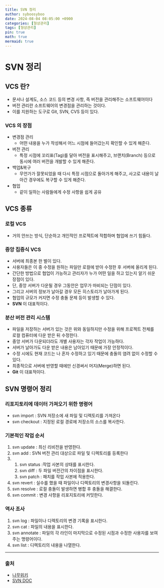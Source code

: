 ```yaml
---
title: SVN 정리
author: syboosyboo
date: 2024-08-04 08:05:00 +0900
categories: [형상관리]
tags: [형상관리]
pin: true
math: true
mermaid: true
---
```


# SVN 정리

## VCS 란?
- 문서나 설계도, 소스 코드 등의 변경 사항, 즉 버전을 관리해주는 소프트웨어이다
- 버전 관리란 소프트웨어의 변경점을 관리하는 것이다.
- 이를 지원하는 도구로 Git, SVN, CVS 등이 있다.

### VCS 의 장점
- 변경점 관리
  - 어떤 내용을 누가 작성해서 어느 시점에 들어갔는지 확인할 수 있게 해준다.
- 버전 관리
  - 특정 시점에 꼬리표(Tag)를 달아 버전을 표시해주고, 브랜치(Branch) 등으로 동시에 여러 버전을 개발할 수 있게 해준다.
- 백업&복구
  - 무언가가 잘못되었을 때 다시 특정 시점으로 돌아가게 해주고, 사고로 내용이 날아간 경우에도 복구할 수 있게 해준다.
- 협업
  - 같이 일하는 사람들에게 수정 사항을 쉽게 공유

## VCS 종류

### 로컬 VCS
- 거의 안쓰는 방식, 단순하고 개인적인 프로젝트에 적합하며 협업에 쓰기 힘들다.


### 중앙 집중식 VCS
- 서버에 최종본 한 벌이 있다.
- 사용자들은 이 중 수정을 원하는 파일만 로컬에 받아 수정한 후 서버에 올리게 된다.
- 간단한 방법으로 협업이 가능하고 관리자가 누가 어떤 일을 하고 있는지 알기 쉬운 장점이 있다. 
- 단, 중앙 서버가 다운될 경우 그동안은 업무가 마비되는 단점이 있다. 
- 그리고 서버의 정보가 날아갈 경우 모든 히스토리가 날아가게 된다. 
- 협업의 규모가 커지면 수정 충돌 문제 등이 발생할 수 있다.
- **SVN** 이 대표적이다.


### 분산 버전 관리 시스템
- 파일을 저장하는 서버가 있는 것은 위와 동일하지만 수정을 위해 프로젝트 전체를 로컬 컴퓨터에 다운 받은 뒤 수정한다.
- 중앙 서버가 다운되더라도 개별 사용자는 각자 작업이 가능하다.
- 서버가 날아가도 다운 받은 내용은 남아있기 때문에 가장 안정적이다. 
- 수정 시에도 현재 코드는 나 혼자 수정하고 있기 때문에 충돌의 염려 없이 수정할 수 있다.
- 최종적으로 서버에 반영할 때에만 신경써서 머지(Merge)하면 된다.
- **Git** 이 대표적이다.


## SVN 명령어 정리
### 리포지토리에 데이터 가져오기 위한 명령어
- svn import : SVN 저장소에 새 파일 및 디렉토리를 가져온다
- svn checkout : 지정된 로컬 경로에 저장소의 소스를 복사한다.

### 기본적인 작업 순서
1. svn update : 최신 리비전을 반영한다.
2. svn add : SVN 버전 관리 대상으로 파일 및 디렉토리를 등록한다
3. 
    1. svn status :작업 사본의 상태를 표시한다.
    2. svn diff : 두 파일 버전간의 차이점을 표시한다.
    3. svn patch : 패치를 작업 사본에 적용한다.
4. svn revert : 실수를 했을 때 파일이나 디렉토리의 변경사항을 되돌린다.
5. svn resolve : 로컬 충돌이 발생하면 병합 후 충돌을 해결한다.
6. svn commit : 변경 사항을 리포지토리에 커밋한다.

### 역사 조사
1. svn log : 파일이나 디렉토리의 변경 기록을 표시한다.
2. svn cat : 파일의 내용을 표시한다.
3. svn annotate : 파일의 각 라인이 마지막으로 수정된 시점과 수정한 사용자를 보여주는 명령어이다.
4. svn list : 디렉토리의 내용을 나열한다.

---
### 출처
- [나무위키](https://namu.wiki/)
- [SVN DOC](https://svnbook.red-bean.com/en/1.7/index.html)
